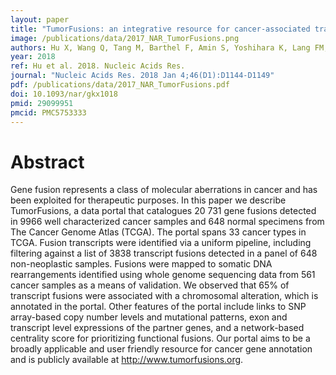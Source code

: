 ```yaml
---
layout: paper
title: "TumorFusions: an integrative resource for cancer-associated transcript fusions"
image: /publications/data/2017_NAR_TumorFusions.png
authors: Hu X, Wang Q, Tang M, Barthel F, Amin S, Yoshihara K, Lang FM, Martinez-Ledesma E, Lee SH, Zheng S, Verhaak RGW
year: 2018
ref: Hu et al. 2018. Nucleic Acids Res.
journal: "Nucleic Acids Res. 2018 Jan 4;46(D1):D1144-D1149"
pdf: /publications/data/2017_NAR_TumorFusions.pdf
doi: 10.1093/nar/gkx1018
pmid: 29099951
pmcid: PMC5753333
---
```


# Abstract

Gene fusion represents a class of molecular aberrations in cancer and has been exploited for therapeutic purposes. In this paper we describe TumorFusions, a data portal that catalogues 20 731 gene fusions detected in 9966 well characterized cancer samples and 648 normal specimens from The Cancer Genome Atlas (TCGA). The portal spans 33 cancer types in TCGA. Fusion transcripts were identified via a uniform pipeline, including filtering against a list of 3838 transcript fusions detected in a panel of 648 non-neoplastic samples. Fusions were mapped to somatic DNA rearrangements identified using whole genome sequencing data from 561 cancer samples as a means of validation. We observed that 65% of transcript fusions were associated with a chromosomal alteration, which is annotated in the portal. Other features of the portal include links to SNP array-based copy number levels and mutational patterns, exon and transcript level expressions of the partner genes, and a network-based centrality score for prioritizing functional fusions. Our portal aims to be a broadly applicable and user friendly resource for cancer gene annotation and is publicly available at http://www.tumorfusions.org.